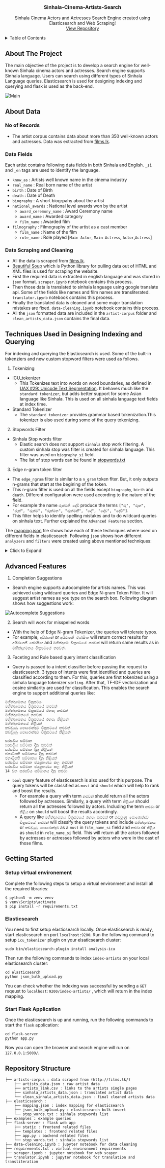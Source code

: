<!-- PROJECT LOGO -->
<br />
<div align="center">
  <h3 align="center">Sinhala-Cinema-Artists-Search</h3>
  <p align="center">
    Sinhala Cinema Actors and Actresses Search Engine created using Elasticsearch and Web Scraping!
    <br />
    <a href="https://github.com/kavindaperera/Sinhala-Cinema-Artists-Search/">View Repository</a>
  </p>
</div>

<!-- TABLE OF CONTENTS -->
<details>
  <summary>Table of Contents</summary>
  <ol>
    <li>
      <a href="#about-the-project">About The Project</a>
    </li>
    <li>
      <a href="#about-data">About Data</a>
      <ul>
        <li><a href="#no-of-records">No of Records</a></li>
        <li><a href="#data-fields">Data Fields</a></li>
        <li><a href="#data-scraping-and-cleaning">Data Scraping and Cleaning</a></li>
      </ul>
    </li>
    <li><a href="#techniques-used-in-designing-indexing-and-querying">Techniques Used in Designing Indexing and Querying</a></li>
    <li><a href="#advanced-features">Advanced Features</a></li>
    <li><a href="#getting-started">Getting Started</a></li>
    <li><a href="#repository-structure">Repository Structure</a></li>
  </ol>
</details>

## About The Project

The main objective of the project is to develop a search engine for well-known Sinhala cinema actors and actresses. Search engine supports Sinhala language. Users can search using different types of Sinhala Language queries. Elasticsearch is used for designing indexing and querying and flask is used as the back-end. 

![ Main](/images/main.gif?raw=true "Main ")

## About Data

### No of Records

- The artist corpus contains data about more than 350 well-known actors and actresses. Data was extracted from [films.lk](https://www.films.lk). 

### Data Fields

Each artist contains following data fields in both Sinhala and English. `_si` and `_en` tags are used to identify the language.

* `know_as` : Artists well known name in the cinema industry
* `real_name` : Real born name of the artist
* `birth` : Date of Birth
* `death` : Date of Death
* `biography` : A short biogrpahy about the artist
* `national_awards` : National level awards won by the artist
  * `award_ceremony_name` : Award Ceremony name
  * `award_name` : Awarded category
  * `film_name` : Awarded film
* `filmography` : Filmography of the artist as a cast member
  * `film_name` : Name of the film
  * `role_name` : Role played [`Main Actor`, `Main Actress`, `Actor`,`Actress`]

### Data Scraping and Cleaning

- All the data is scraped from [films.lk](https://www.films.lk). 
- [Beautiful Soup](https://pypi.org/project/beautifulsoup4/) which is Python library for pulling data out of HTML and XML files
is used for scraping the website. 
- First the required data is extracted in english language and was stored in `json` format. `scraper.ipynb` notebook contains this process. 
- Then those data is translated to sinhala language using google translate api. Some of the fields like names and film names are transliterated. `translator.ipynb` notebook contains this process. 
- Finally the translated data is cleaned and some major translation mistakes are fixed. `data-cleaning.ipynb` notebook contains this process.
- All the `json` formatted data are included in the `artist-corpus` folder and `clean_artists_data.json` contains the final data.


## Techniques Used in Designing Indexing and Querying

For indexing and querying the Elasticsearch is used. Some of the bult-in tokenziers and new custom stopword filters were used as follows.

1. Tokenizing
  - ICU_tokenizer 
    - This Tokenizes text into words on word boundaries, as defined in [UAX #29: Unicode Text Segmentation](https://www.unicode.org/reports/tr29/). It behaves much like the `standard tokenizer`, but adds better support for some Asian language like Sinhala. This is used on all sinhala language text fields at index time.
  - Standard Tokenizer 
    - The `standard tokenizer` provides grammar based tokenization.This tokenizer is also used during some of the query tokenizing. 
2. Stopwords Filter
  - Sinhala Stop words filter 
    - Elastic search does not support `sinhala` stop work filtering. A custom sinhala stop was filter is created for sinhala language. This filter was used on `biography_si` field.
    - The list of stop words can be found in [stopwords.txt](/elasticsearch/stop_words.txt) 

3. Edge n-gram token filter
  - The `edge_ngram` filter is similar to a `n_gram` token flter. But, it only outputs n-grams that start at the begining of the token.
  - This n-gram filter is used on all the fields except `biography`, `birth` and `death`. Different configuration were used according to the nature of the field. 
  - For example the name  `රුක්මනී දේවි` produce the terms `["රු", "රුක", "රුක්", "රුක්ම", "රුක්මන", "රුක්මනී", "දේ", "දේව", "දේවි"]`.
  - This filter helps to identify spelling mistakes and to do wildcard queries on sinhala text. Further explained the `Advanced Features` section.

The [mapping.json](/elasticsearch/mapping.json) file shows how each of these techniques where used on different fields in elasticsearch. Following `json` shows how different `analyzers` and `filters` were created using above mentioned techniques:

<details>
  <summary>Click to Expand!</summary>
  
  ```javascript
{
  "index-artists": {
    "settings": {
      "index": {
        "routing": {
          "allocation": {
            "include": {
              "_tier_preference": "data_content"
            }
          }
        },
        "number_of_shards": "1",
        "provided_name": "index-artists",
        "creation_date": "1635233423927",
        "analysis": {
          "filter": {
            "ngram_filter_2": {
              "min_gram": "4",
              "side": "front",
              "type": "edge_ngram",
              "max_gram": "20"
            },
            "ngram_filter_1": {
              "min_gram": "1",
              "side": "front",
              "type": "edge_ngram",
              "max_gram": "20"
            },
            "sinhala_stop": {
              "type": "stop",
              "stopwords": [stop_words.txt]
            },
            "ngram_filter": {
              "min_gram": "2",
              "side": "front",
              "type": "edge_ngram",
              "max_gram": "20"
            }
          },
          "analyzer": {
            "english_ngram_analyzer": {
              "filter": [
                "ngram_filter"
              ],
              "type": "custom",
              "tokenizer": "classic"
            },
            "sinhala_ngram_analyzer_1": {
              "filter": [
                "ngram_filter_1"
              ],
              "type": "custom",
              "tokenizer": "icu_tokenizer"
            },
            "sinhala_ngram_analyzer_2": {
              "filter": [
                "ngram_filter_2"
              ],
              "type": "custom",
              "tokenizer": "icu_tokenizer"
            },
            "english_ngram_analyzer_2": {
              "filter": [
                "ngram_filter_2"
              ],
              "type": "custom",
              "tokenizer": "classic"
            },
            "sinhala_analyzer_sw": {
              "filter": [
                "sinhala_stop"
              ],
              "type": "custom",
              "tokenizer": "icu_tokenizer"
            },
            "english_ngram_analyzer_1": {
              "filter": [
                "ngram_filter_1"
              ],
              "type": "custom",
              "tokenizer": "classic"
            },
            "sinhala_ngram_analyzer": {
              "filter": [
                "ngram_filter"
              ],
              "type": "custom",
              "tokenizer": "icu_tokenizer"
            }
          }
        },
        "number_of_replicas": "1",
        "uuid": "5J2kRxWLTT-8nOmDywHE0A",
        "version": {
          "created": "7150199"
        }
      }
    }
  }
}
  ```
</details>




## Advanced Features

1.	Completion Suggestions
  - Search engine supports autocomplete for artists names. This was achieved using wildcard queries and Edge N-gram Token Filter. It will suggest artist names as you type on the search box. Following diagram shows how suggestions work: 

![Autocomplete Suggestions](/images/autocomplete.jpg?raw=true "Autocomplete Suggestions")

2. Search will work for misspelled words
  - With the help of Edge N-gram Tokenizer, the queries will tolerate typos. 
  - For example, `අයිරාගනී` or `අයිරාගනී රණසිංහ` will return correct results for `අයිරාංගනී සේරසිංහ` and `මහින්දාගම චිත්‍රපටයේ නළුවන්` will return same results as in `මහින්දාගමනය චිත්‍රපටයේ නළුවන්`.

3.	Faceting and Rule based query intent classification
  - Query is passed to a intent classifier before passing the request to elasticsearch. 3 types of intents were first identified and queries are classified according to them. For this, queries are first tokenized using a sinhala language tokenizer `sinling`. After that, TF-IDF vectorization and cosine similarity are used for classification. This  enables the search engine to support additional queries like:
  ```
  මහින්දාගමනය චිත්‍රපටය
  මහින්දාගමනය චිත්‍රපටයේ නළුවන්
  මහින්දාගමනය චිත්‍රපටයේ රඟපැ නළුවන්
  මහින්දාගමනයේ නළුවන්
  මහින්දාගමනය චිත්‍රපටයේ රඟපැ නිළියන්
  මහින්දාගමනයේ නිළියන්
  කඩවුණු පොරොන්දුව චිත්‍රපටයේ නළුවන්
  කඩවුණු පොරොන්දුව චිත්‍රපටයේ නිළියන්
  
  සරසවිය සම්මාන
  සරසවිය සම්මාන දිනූ නළුවන්
  සරසවිය සම්මාන දිනූ නිළියන්
  ජනාධිපති සම්මානය දිනූ නළුවන්
  ජනාධිපති සම්මානය දිනූ නිළියන්
  සරසවිය සම්මාන ජයග්‍රහණය කල නළුවන්
  සරසවිය සම්මාන ජයග්‍රහණය කල නිළියන්
  14 වන සරසවිය සම්මානය දිනූ නළුවා
  ```
  - `bool` query feature of elasticsearch is also used for this purpose. The query tokens will be classified as `must` and `should` which will help to rank and boost the results. 
    - For example a query with term `නළුවන්` should return all the actors followed by actresses. Similarly, a query with term `නිළියන්` should return all the actresses followed by actors. Including the term `නළුවා` or `නිළිය` on `should` will boost the results accordingly. 
    - A query like `මහින්දාගමනය චිත්‍රපටයේ රඟපැ නළුවන්` or `කඩවුණු පොරොන්දුව චිත්‍රපටයේ නළුවන්` will classify the query tokens and include `මහින්දාගමනය` or `කඩවුණු පොරොන්දුව` as a `must` in `film_name_si` field and `නළුවා` or `නිළිය` as `should` in `role_name_si` field. This will return all the actors followed by actresses or actresses followed by actors who were in the cast of those films.


## Getting Started


###  Setup virtual environement

Complete the following steps to setup a virtual environment and install all the required libraries:

```
$ python3 -m venv venv
$ venv\Scripts\activate
$ pip install -r requirements.txt
```

### Elasticsearch
You need to first setup elasticsearch locally. Once elasticsearch is ready, start elasticsearch on port `localhost:9200`.
Run the following command to setup `icu_tokenizer` plugin on your elsaticsearch cluster:

```
sudo bin/elasticsearch-plugin install analysis-icu
```

Then run the following commands to index `index-artists` on your local elasticsearch cluster:

```
cd elasticsearch
python json_bulk_upload.py
```

You can check whether the indexing was successful by sending a `GET` reqeust to `localhost:9200/index-artists/` , which will return in the index mapping.

### Start Flask Application
Once the elasticsearch is up and running, run the following commands to start the `flask` application:

```
cd flask-server
python app.py
```
Now you can open the browser and search engine will run on `127.0.0.1:5000/`.

## Repository Structure

    ├── artists-corpus : data scraped from (http://films.lk/)                    
        ├── artists_data.json : raw artist data
        ├── artists_link.csv : links to the artists single pages 
        ├── sinhala_artists_data.json : translated artist data
        └── clean_sinhala_artists_data.json : final cleaned artists data
    ├── elasticsearch : 
        ├── mapping.json : index mapping for elasticsearch
        ├── json_bulk_upload.py : elasticsearch bulk insert
        └── stop_words.txt : sinhala stopwords list
    ├── examples : example queries     
    ├── flask-server : flask web app
        ├── static : frontend related files
        ├── templates : frontend related files
        ├── app.py : backend related files 
        └── stop_words.txt : sinhala stopwords list
    ├── data-cleaning.ipynb : jupyter notebook for data cleaning 
    ├── requirements.txt : virtual environment requirements   
    ├── scraper.ipynb : jupyter notebook for web scaper 
    ├── translator.ipynb : jupyter notebook for translation and transliteration
    

       
